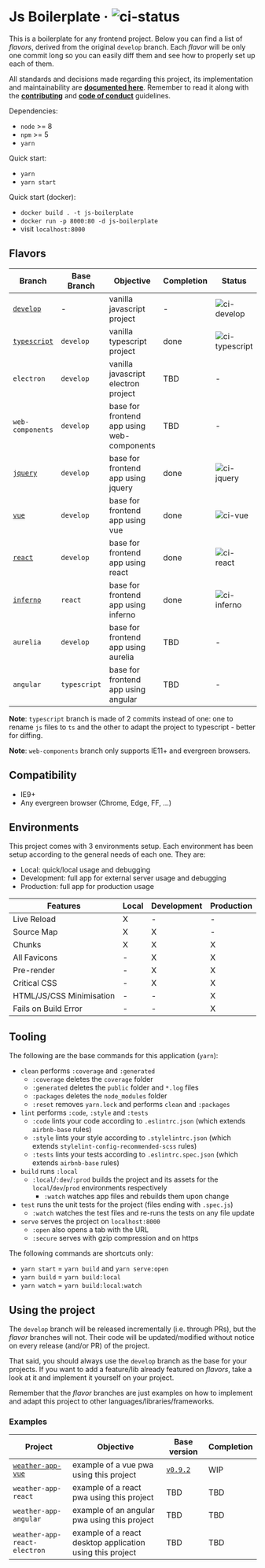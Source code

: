 # Js Boilerplate &middot; ![ci-status][ci-develop]

This is a boilerplate for any frontend project. Below you can find a list of
_flavors_, derived from the original `develop` branch. Each _flavor_ will be
only one commit long so you can easily diff them and see how to properly set up
each of them.

All standards and decisions made regarding this project, its implementation and
maintainability are **[documented here](.github/STANDARDS.md)**. Remember to read it
along with the **[contributing](.github/CONTRIBUTING.md)** and
**[code of conduct](.github/CODE_OF_CONDUCT.md)** guidelines.

Dependencies:
- `node` >= 8
- `npm` >= 5
- `yarn`

Quick start:
- `yarn`
- `yarn start`

Quick start (docker):
- `docker build . -t js-boilerplate`
- `docker run -p 8000:80 -d js-boilerplate`
- visit `localhost:8000`

## Flavors

| Branch | Base Branch | Objective | Completion | Status |
| ------ | ------ | ------ | ------ | ------ |
| [`develop`][link-develop] | - | vanilla javascript project | - | ![ci-develop][ci-develop] |
| [`typescript`][link-typescript] | `develop` | vanilla typescript project | done | ![ci-typescript][ci-typescript] |
| `electron` | `develop` | vanilla javascript electron project | TBD | - |
| `web-components` | `develop` | base for frontend app using web-components | TBD | - |
| [`jquery`][link-jquery] | `develop` | base for frontend app using jquery | done | ![ci-jquery][ci-jquery] |
| [`vue`][link-vue] | `develop` | base for frontend app using vue | done | ![ci-vue][ci-vue] |
| [`react`][link-react] | `develop` | base for frontend app using react | done | ![ci-react][ci-react] |
| [`inferno`][link-inferno] | `react` | base for frontend app using inferno | done | ![ci-inferno][ci-inferno] |
| `aurelia` | `develop` | base for frontend app using aurelia | TBD | - |
| `angular` | `typescript` | base for frontend app using angular | TBD | - |

**Note**: `typescript` branch is made of 2 commits instead of one: one to rename
`js` files to `ts` and the other to adapt the project to typescript - better for
diffing.

**Note**: `web-components` branch only supports IE11+ and evergreen browsers.

## Compatibility

- IE9+
- Any evergreen browser (Chrome, Edge, FF, ...)

## Environments

This project comes with 3 environments setup. Each environment has been setup
according to the general needs of each one. They are:
- Local: quick/local usage and debugging
- Development: full app for external server usage and debugging
- Production: full app for production usage

| Features | Local | Development | Production |
| ------ | ------ | ------ | ------ |
| Live Reload | X | - | - |
| Source Map | X | X | - |
| Chunks | X | X | X |
| All Favicons | - | X | X |
| Pre-render | - | X | X |
| Critical CSS | - | X | X |
| HTML/JS/CSS Minimisation | - | - | X |
| Fails on Build Error | - | - | X |

## Tooling

The following are the base commands for this application (`yarn`):
- `clean` performs `:coverage` and `:generated`
  - `:coverage` deletes the `coverage` folder
  - `:generated` deletes the `public` folder and `*.log` files
  - `:packages` deletes the `node_modules` folder
  - `:reset` removes `yarn.lock` and performs `clean` and `:packages`
- `lint` performs `:code`, `:style` and `:tests`
  - `:code` lints your code according to `.eslintrc.json` (which extends
`airbnb-base` rules)
  - `:style` lints your style according to `.stylelintrc.json` (which extends
`stylelint-config-recommended-scss` rules)
  - `:tests` lints your tests according to `.eslintrc.spec.json` (which
extends `airbnb-base` rules)
- `build` runs `:local`
  - `:local`/`:dev`/`:prod` builds the project and its assets for the
    `local`/`dev`/`prod` environments respectively
    - `:watch` watches app files and rebuilds them upon change
- `test` runs the unit tests for the project (files ending with `.spec.js`)
  - `:watch` watches the test files and re-runs the tests on any file update
- `serve` serves the project on `localhost:8000`
  - `:open` also opens a tab with the URL
  - `:secure` serves with gzip compression and on https

The following commands are shortcuts only:
- `yarn start` = `yarn build` and `yarn serve:open`
- `yarn build` = `yarn build:local`
- `yarn watch` = `yarn build:local:watch`

## Using the project

The `develop` branch will be released incrementally (i.e. through PRs), but the
_flavor_ branches will not. Their code will be updated/modified without
notice on every release (and/or PR) of the project.

That said, you should always use the `develop` branch as the base for your
projects. If you want to add a feature/lib already featured on _flavors_,
take a look at it and implement it yourself on your project.

Remember that the _flavor_ branches are just examples on how to implement and
adapt this project to other languages/libraries/frameworks.

### Examples

| Project | Objective | Base version | Completion |
| ------ | ------ | ------ | ------ |
| [`weather-app-vue`][link-app-vue] | example of a vue pwa using this project | [`v0.9.2`][version-beta3] | WIP |
| `weather-app-react` | example of a react pwa using this project | TBD | TBD |
| `weather-app-angular` | example of an angular pwa using this project | TBD | TBD |
| `weather-app-react-electron` | example of a react desktop application using this project | TBD | TBD |

[link-develop]: https://github.com/tiagomapmarques/js-boilerplate
[link-typescript]: https://github.com/tiagomapmarques/js-boilerplate/tree/typescript
[link-electron]: https://github.com/tiagomapmarques/js-boilerplate/tree/electron
[link-jquery]: https://github.com/tiagomapmarques/js-boilerplate/tree/jquery
[link-vue]: https://github.com/tiagomapmarques/js-boilerplate/tree/vue
[link-react]: https://github.com/tiagomapmarques/js-boilerplate/tree/react
[link-inferno]: https://github.com/tiagomapmarques/js-boilerplate/tree/inferno
[link-aurelia]: https://github.com/tiagomapmarques/js-boilerplate/tree/aurelia
[link-angular]: https://github.com/tiagomapmarques/js-boilerplate/tree/angular
[link-app-vue]: https://github.com/tiagomapmarques/js-boilerplate/tree/examples/weather-app-vue
[ci-develop]: https://circleci.com/gh/tiagomapmarques/js-boilerplate.svg?style=shield&circle-token=a1853ef566db72f165f70b008b5929d5978f2bcd
[ci-typescript]: https://circleci.com/gh/tiagomapmarques/js-boilerplate/tree/typescript.svg?style=shield&circle-token=a1853ef566db72f165f70b008b5929d5978f2bcd
[ci-electron]: https://circleci.com/gh/tiagomapmarques/js-boilerplate/tree/electron.svg?style=shield&circle-token=a1853ef566db72f165f70b008b5929d5978f2bcd
[ci-jquery]: https://circleci.com/gh/tiagomapmarques/js-boilerplate/tree/jquery.svg?style=shield&circle-token=a1853ef566db72f165f70b008b5929d5978f2bcd
[ci-vue]: https://circleci.com/gh/tiagomapmarques/js-boilerplate/tree/vue.svg?style=shield&circle-token=a1853ef566db72f165f70b008b5929d5978f2bcd
[ci-react]: https://circleci.com/gh/tiagomapmarques/js-boilerplate/tree/react.svg?style=shield&circle-token=a1853ef566db72f165f70b008b5929d5978f2bcd
[ci-inferno]: https://circleci.com/gh/tiagomapmarques/js-boilerplate/tree/inferno.svg?style=shield&circle-token=a1853ef566db72f165f70b008b5929d5978f2bcd
[ci-aurelia]: https://circleci.com/gh/tiagomapmarques/js-boilerplate/tree/aurelia.svg?style=shield&circle-token=a1853ef566db72f165f70b008b5929d5978f2bcd
[ci-angular]: https://circleci.com/gh/tiagomapmarques/js-boilerplate/tree/angular.svg?style=shield&circle-token=a1853ef566db72f165f70b008b5929d5978f2bcd
[version-beta3]: https://github.com/tiagomapmarques/js-boilerplate/tree/v0.9.2
